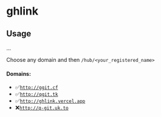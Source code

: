 # ghlink
## Usage
...

Choose any domain and then `/hub/<your_registered_name>`
#### Domains:
* ✅[`http://ggit.cf`](http://ggit.cf)
* ✅[`http://qgit.tk`](http://qgit.tk)
* ✅[`http://ghlink.vercel.app`](http://ghlink.vercel.app)
* ❌[`http://q-git.uk.to`](http://q-git.uk.to)
